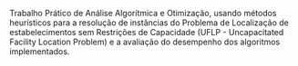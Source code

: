 Trabalho Prático de Análise Algorítmica e Otimização, usando métodos heurísticos para a resolução de instâncias do Problema de Localização de estabelecimentos sem Restrições de Capacidade (UFLP - Uncapacitated Facility Location Problem) e a avaliação do desempenho dos algoritmos implementados.
